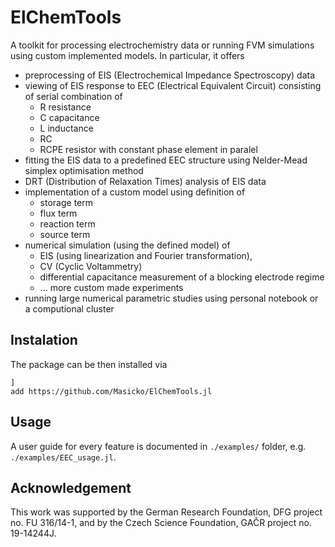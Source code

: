 # ElChemTools

A toolkit for processing electrochemistry data or running FVM simulations using custom implemented models. In particular, it offers
- preprocessing of EIS (Electrochemical Impedance Spectroscopy) data
- viewing of EIS response to EEC (Electrical Equivalent Circuit) consisting of serial combination of
  - R resistance
  - C capacitance
  - L inductance
  - RC
  - RCPE resistor with constant phase element in paralel
- fitting the EIS data to a predefined EEC structure using Nelder-Mead simplex optimisation method
- DRT (Distribution of Relaxation Times) analysis of EIS data
- implementation of a custom model using definition of 
  - storage term
  - flux term
  - reaction term
  - source term
- numerical simulation (using the defined model) of 
  - EIS (using linearization and Fourier transformation), 
  - CV (Cyclic Voltammetry)
  - differential capacitance measurement of a blocking electrode regime
  - ... more custom made experiments
- running large numerical parametric studies using personal notebook or a computional cluster
  
## Instalation

The package can be then installed via
```julialang
]
add https://github.com/Masicko/ElChemTools.jl
```

## Usage

A user guide for every feature is documented in `./examples/` folder, e.g. `./examples/EEC_usage.jl`.

## Acknowledgement

This work was supported by the German Research Foundation, DFG project no. FU 316/14-1, and by the Czech Science Foundation, GAČR project no. 19-14244J.





